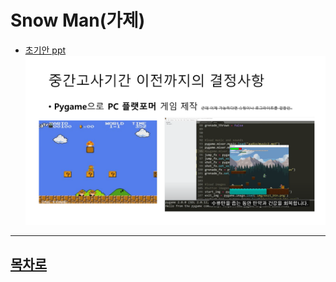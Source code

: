 Snow Man(가제)
=======================
* [초기안 ppt](https://github.com/isp829/2021HAEDAL_IDEATON_SSS/blob/master/0502%20%EC%88%98%EC%A0%95.pptx
)
![2](https://github.com/isp829/2021HAEDAL_IDEATON_SSS/blob/master/0502%20%EC%88%98%EC%A0%95/%EC%8A%AC%EB%9D%BC%EC%9D%B4%EB%93%9C2.PNG)   





------------------------------------  
[목차로](https://github.com/isp829/2021HAEDAL_IDEATON_SSS/blob/master/README.md)  
-----------------------------
    
